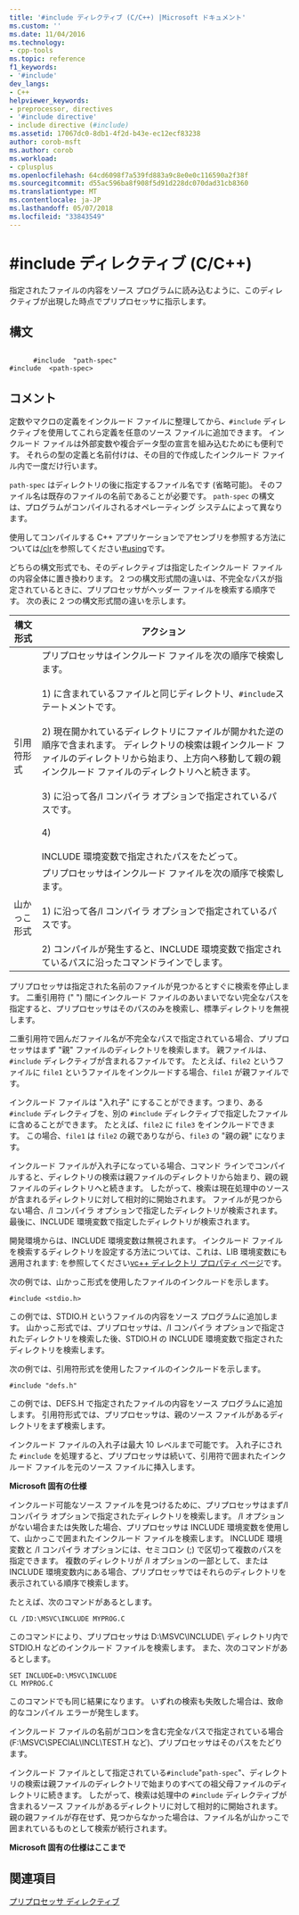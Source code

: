 ```yaml
---
title: '#include ディレクティブ (C/C++) |Microsoft ドキュメント'
ms.custom: ''
ms.date: 11/04/2016
ms.technology:
- cpp-tools
ms.topic: reference
f1_keywords:
- '#include'
dev_langs:
- C++
helpviewer_keywords:
- preprocessor, directives
- '#include directive'
- include directive (#include)
ms.assetid: 17067dc0-8db1-4f2d-b43e-ec12ecf83238
author: corob-msft
ms.author: corob
ms.workload:
- cplusplus
ms.openlocfilehash: 64cd6098f7a539fd883a9c8e0e0c116590a2f38f
ms.sourcegitcommit: d55ac596ba8f908f5d91d228dc070dad31cb8360
ms.translationtype: MT
ms.contentlocale: ja-JP
ms.lasthandoff: 05/07/2018
ms.locfileid: "33843549"
---
```

# <a name="include-directive-cc"></a>#include ディレクティブ (C/C++)
指定されたファイルの内容をソース プログラムに読み込むように、このディレクティブが出現した時点でプリプロセッサに指示します。  
  
## <a name="syntax"></a>構文  
  
```  
  
      #include  "path-spec"  
#include  <path-spec>  
```  
  
## <a name="remarks"></a>コメント  
 定数やマクロの定義をインクルード ファイルに整理してから、`#include` ディレクティブを使用してこれら定義を任意のソース ファイルに追加できます。 インクルード ファイルは外部変数や複合データ型の宣言を組み込むためにも便利です。 それらの型の定義と名前付けは、その目的で作成したインクルード ファイル内で一度だけ行います。  
  
 `path-spec` はディレクトリの後に指定するファイル名です (省略可能)。 そのファイル名は既存のファイルの名前であることが必要です。 `path-spec` の構文は、プログラムがコンパイルされるオペレーティング システムによって異なります。  
  
 使用してコンパイルする C++ アプリケーションでアセンブリを参照する方法については[/clr](../build/reference/clr-common-language-runtime-compilation.md)を参照してください[#using](../preprocessor/hash-using-directive-cpp.md)です。  
  
 どちらの構文形式でも、そのディレクティブは指定したインクルード ファイルの内容全体に置き換わります。 2 つの構文形式間の違いは、不完全なパスが指定されているときに、プリプロセッサがヘッダー ファイルを検索する順序です。 次の表に 2 つの構文形式間の違いを示します。  
  
|構文形式|アクション|  
|-----------------|------------|  
|引用符形式|プリプロセッサはインクルード ファイルを次の順序で検索します。<br /><br /> 1) に含まれているファイルと同じディレクトリ、`#include`ステートメントです。<br /><br /> 2) 現在開かれているディレクトリにファイルが開かれた逆の順序で含まれます。 ディレクトリの検索は親インクルード ファイルのディレクトリから始まり、上方向へ移動して親の親インクルード ファイルのディレクトリへと続きます。<br /><br /> 3) に沿って各/I コンパイラ オプションで指定されているパスです。<br /><br /> 4)<br /><br /> INCLUDE 環境変数で指定されたパスをたどって。|  
|山かっこ形式|プリプロセッサはインクルード ファイルを次の順序で検索します。<br /><br /> 1) に沿って各/I コンパイラ オプションで指定されているパスです。<br /><br /> 2) コンパイルが発生すると、INCLUDE 環境変数で指定されているパスに沿ったコマンドラインでします。|  
  
 プリプロセッサは指定された名前のファイルが見つかるとすぐに検索を停止します。 二重引用符 (" ") 間にインクルード ファイルのあいまいでない完全なパスを指定すると、プリプロセッサはそのパスのみを検索し、標準ディレクトリを無視します。  
  
 二重引用符で囲んだファイル名が不完全なパスで指定されている場合、プリプロセッサはまず "親" ファイルのディレクトリを検索します。 親ファイルは、`#include` ディレクティブが含まれるファイルです。 たとえば、`file2` というファイルに `file1` というファイルをインクルードする場合、`file1` が親ファイルです。  
  
 インクルード ファイルは "入れ子" にすることができます。つまり、ある `#include` ディレクティブを、別の `#include` ディレクティブで指定したファイルに含めることができます。 たとえば、`file2` に `file3` をインクルードできます。 この場合、`file1` は `file2` の親でありながら、`file3` の "親の親" になります。  
  
 インクルード ファイルが入れ子になっている場合、コマンド ラインでコンパイルすると、ディレクトリの検索は親ファイルのディレクトリから始まり、親の親ファイルのディレクトリへと続きます。 したがって、検索は現在処理中のソースが含まれるディレクトリに対して相対的に開始されます。 ファイルが見つからない場合、/I コンパイラ オプションで指定したディレクトリが検索されます。 最後に、INCLUDE 環境変数で指定したディレクトリが検索されます。  
  
 開発環境からは、INCLUDE 環境変数は無視されます。 インクルード ファイルを検索するディレクトリを設定する方法については、これは、LIB 環境変数にも適用されます: を参照してください[vc++ ディレクトリ プロパティ ページ](../ide/vcpp-directories-property-page.md)です。  
  
 次の例では、山かっこ形式を使用したファイルのインクルードを示します。  
  
```  
#include <stdio.h>  
```  
  
 この例では、STDIO.H というファイルの内容をソース プログラムに追加します。 山かっこ形式では、プリプロセッサは、/I コンパイラ オプションで指定されたディレクトリを検索した後、STDIO.H の INCLUDE 環境変数で指定されたディレクトリを検索します。  
  
 次の例では、引用符形式を使用したファイルのインクルードを示します。  
  
```  
#include "defs.h"  
```  
  
 この例では、DEFS.H で指定されたファイルの内容をソース プログラムに追加します。 引用符形式では、プリプロセッサは、親のソース ファイルがあるディレクトリをまず検索します。  
  
 インクルード ファイルの入れ子は最大 10 レベルまで可能です。 入れ子にされた `#include` を処理すると、プリプロセッサは続いて、引用符で囲まれたインクルード ファイルを元のソース ファイルに挿入します。  
  
 **Microsoft 固有の仕様**  
  
 インクルード可能なソース ファイルを見つけるために、プリプロセッサはまず/I コンパイラ オプションで指定されたディレクトリを検索します。 /I オプションがない場合または失敗した場合、プリプロセッサは INCLUDE 環境変数を使用して、山かっこで囲まれたインクルード ファイルを検索します。 INCLUDE 環境変数と /I コンパイラ オプションには、セミコロン (;) で区切って複数のパスを指定できます。 複数のディレクトリが /I オプションの一部として、または INCLUDE 環境変数内にある場合、プリプロセッサではそれらのディレクトリを表示されている順序で検索します。  
  
 たとえば、次のコマンドがあるとします。  
  
```  
CL /ID:\MSVC\INCLUDE MYPROG.C  
```  
  
 このコマンドにより、プリプロセッサは D:\MSVC\INCLUDE\ ディレクトリ内で STDIO.H などのインクルード ファイルを検索します。 また、次のコマンドがあるとします。  
  
```  
SET INCLUDE=D:\MSVC\INCLUDE  
CL MYPROG.C  
```  
  
 このコマンドでも同じ結果になります。 いずれの検索も失敗した場合は、致命的なコンパイル エラーが発生します。  
  
 インクルード ファイルの名前がコロンを含む完全なパスで指定されている場合 (F:\MSVC\SPECIAL\INCL\TEST.H など)、プリプロセッサはそのパスをたどります。  
  
 インクルード ファイルとして指定されている`#include`"`path-spec`"、ディレクトリの検索は親ファイルのディレクトリで始まりのすべての祖父母ファイルのディレクトリに続きます。 したがって、検索は処理中の `#include` ディレクティブが含まれるソース ファイルがあるディレクトリに対して相対的に開始されます。 親の親ファイルが存在せず、見つからなかった場合は、ファイル名が山かっこで囲まれているものとして検索が続行されます。  
  
 **Microsoft 固有の仕様はここまで**  
  
## <a name="see-also"></a>関連項目  
 [プリプロセッサ ディレクティブ](../preprocessor/preprocessor-directives.md)
